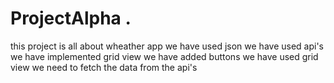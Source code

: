 # ProjectAlpha .
this project is all about wheather app 
we have used json 
we have used api's
we have implemented grid view 
we have added buttons 
we have used grid view
we need to fetch the data from the api's

